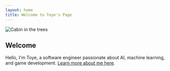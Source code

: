 ```yaml
---
layout: home
title: Welcome to Toye's Page
---
```

![Cabin in the trees](assets/cabin.jpg)

## Welcome
Hello, I'm Toye, a software engineer passionate about AI, machine learning, and game development.
[Learn more about me here](about.md).
